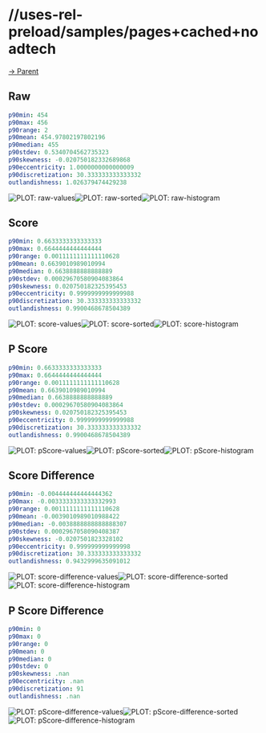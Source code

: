 
# //uses-rel-preload/samples/pages+cached+noadtech

[→ Parent](../..)


## Raw


```yaml
p90min: 454
p90max: 456
p90range: 2
p90mean: 454.97802197802196
p90median: 455
p90stdev: 0.5340704562735323
p90skewness: -0.020750182332689868
p90eccentricity: 1.0000000000000009
p90discretization: 30.333333333333332
outlandishness: 1.026379474429238

```

![PLOT: raw-values](./raw/values.svg)![PLOT: raw-sorted](./raw/sorted.svg)![PLOT: raw-histogram](./raw/histogram.svg)
## Score


```yaml
p90min: 0.6633333333333333
p90max: 0.6644444444444444
p90range: 0.0011111111111110628
p90mean: 0.6639010989010994
p90median: 0.6638888888888889
p90stdev: 0.00029670580904083864
p90skewness: 0.020750182325395453
p90eccentricity: 0.9999999999999988
p90discretization: 30.333333333333332
outlandishness: 0.9900468678504389

```

![PLOT: score-values](./score/values.svg)![PLOT: score-sorted](./score/sorted.svg)![PLOT: score-histogram](./score/histogram.svg)
## P Score


```yaml
p90min: 0.6633333333333333
p90max: 0.6644444444444444
p90range: 0.0011111111111110628
p90mean: 0.6639010989010994
p90median: 0.6638888888888889
p90stdev: 0.00029670580904083864
p90skewness: 0.020750182325395453
p90eccentricity: 0.9999999999999988
p90discretization: 30.333333333333332
outlandishness: 0.9900468678504389

```

![PLOT: pScore-values](./pScore/values.svg)![PLOT: pScore-sorted](./pScore/sorted.svg)![PLOT: pScore-histogram](./pScore/histogram.svg)
## Score Difference


```yaml
p90min: -0.004444444444444362
p90max: -0.0033333333333332993
p90range: 0.0011111111111110628
p90mean: -0.0039010989010988422
p90median: -0.0038888888888888307
p90stdev: 0.0002967058090408387
p90skewness: -0.0207501823328102
p90eccentricity: 0.999999999999998
p90discretization: 30.333333333333332
outlandishness: 0.9432999635091012

```

![PLOT: score-difference-values](./score-difference/values.svg)![PLOT: score-difference-sorted](./score-difference/sorted.svg)![PLOT: score-difference-histogram](./score-difference/histogram.svg)
## P Score Difference


```yaml
p90min: 0
p90max: 0
p90range: 0
p90mean: 0
p90median: 0
p90stdev: 0
p90skewness: .nan
p90eccentricity: .nan
p90discretization: 91
outlandishness: .nan

```

![PLOT: pScore-difference-values](./pScore-difference/values.svg)![PLOT: pScore-difference-sorted](./pScore-difference/sorted.svg)![PLOT: pScore-difference-histogram](./pScore-difference/histogram.svg)